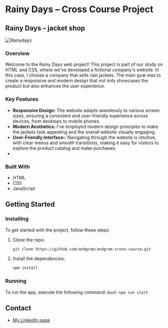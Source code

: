 # Rainy Days – Cross Course Project

## Rainy Days – jacket shop
![Rainydays](https://github.com/andgram/andgram-cross-course/assets/145982786/6e9d57ac-a769-45aa-9b45-884523d00687)


### Overview

Welcome to the Rainy Days web project! This project is part of our study on HTML and CSS, where we've developed a fictional company's website. In this case, I choose a company that sells rain jackets. The main goal was to create a responsive and modern design that not only showcases the product but also enhances the user experience.

### Key Features

- **Responsive Design:** The website adapts seamlessly to various screen sizes, ensuring a consistent and user-friendly experience across devices, from desktops to mobile phones.
- **Modern Aesthetics:** I've employed modern design principles to make the jackets look appealing and the overall website visually engaging.
- **User-Friendly Interface::** Navigating through the website is intuitive, with clear menus and smooth transitions, making it easy for visitors to explore the product catalog and make purchases.
- 
### Built With

- HTML
- CSS
- JavaScript

## Getting Started

### Installing

To get started with the project, follow these steps:

1. Clone the repo:
    ```bash
    git clone https://github.com/andgram/andgram-cross-course.git
    ```
2. Install the dependencies:
    ```bash
    npm install
    ```

### Running

To run the app, execute the following command:
    ```bash
    npm run start
    ```

## Contact

- [My LinkedIn page](https://www.linkedin.com/in/andreas-gramstad-416408253/)
